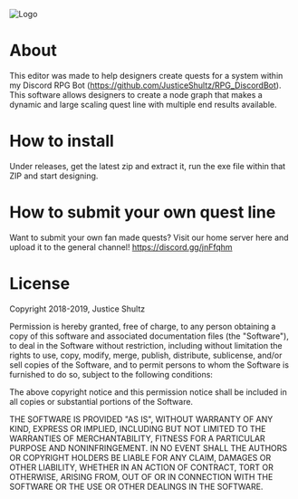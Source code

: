 ![Logo](https://github.com/JusticeShultz/RPGBot_QuestNodeGraph/blob/master/Assets/Art/Textures/Logo.png)

# About
This editor was made to help designers create quests for a system within my Discord RPG Bot (https://github.com/JusticeShultz/RPG_DiscordBot). This software allows designers to create a node graph that makes a dynamic and large scaling quest line with multiple end results available.

# How to install
Under releases, get the latest zip and extract it, run the exe file within that ZIP and start designing.

# How to submit your own quest line
Want to submit your own fan made quests? Visit our home server here and upload it to the general channel! https://discord.gg/jnFfqhm

# License
Copyright 2018-2019, Justice Shultz

Permission is hereby granted, free of charge, to any person obtaining a copy of this software and associated documentation files (the "Software"), to deal in the Software without restriction, including without limitation the rights to use, copy, modify, merge, publish, distribute, sublicense, and/or sell copies of the Software, and to permit persons to whom the Software is furnished to do so, subject to the following conditions:

The above copyright notice and this permission notice shall be included in all copies or substantial portions of the Software.

THE SOFTWARE IS PROVIDED "AS IS", WITHOUT WARRANTY OF ANY KIND, EXPRESS OR IMPLIED, INCLUDING BUT NOT LIMITED TO THE WARRANTIES OF MERCHANTABILITY, FITNESS FOR A PARTICULAR PURPOSE AND NONINFRINGEMENT. IN NO EVENT SHALL THE AUTHORS OR COPYRIGHT HOLDERS BE LIABLE FOR ANY CLAIM, DAMAGES OR OTHER LIABILITY, WHETHER IN AN ACTION OF CONTRACT, TORT OR OTHERWISE, ARISING FROM, OUT OF OR IN CONNECTION WITH THE SOFTWARE OR THE USE OR OTHER DEALINGS IN THE SOFTWARE.
